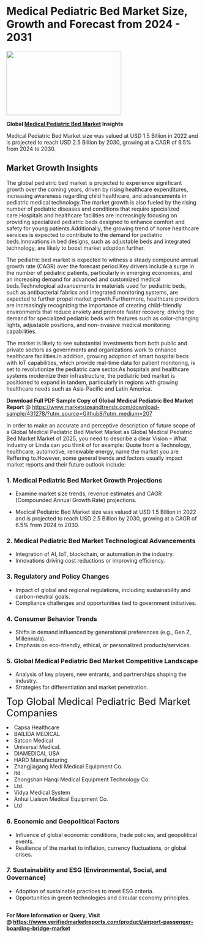 <H1>Medical Pediatric Bed Market Size, Growth and Forecast from 2024 - 2031</H1><img class="aligncenter size-medium wp-image-584254" src="https://thirdeyenews.in/wp-content/uploads/2024/09/Global-Market-Research-300x168.jpeg" alt="" width="300" height="168" /><p><strong>Global&nbsp;<a href="https://www.marketsizeandtrends.com/download-sample/431278/?utm_source=Github8j?utm_medium=207">Medical Pediatric Bed Market</a> Insights</strong></p><p>Medical Pediatric Bed Market size was valued at USD 1.5 Billion in 2022 and is projected to reach USD 2.5 Billion by 2030, growing at a CAGR of 6.5% from 2024 to 2030.</p><p><h2>Market Growth Insights</h2> <p>The global pediatric bed market is projected to experience significant growth over the coming years, driven by rising healthcare expenditures, increasing awareness regarding child healthcare, and advancements in pediatric medical technology.The market growth is also fueled by the rising number of pediatric diseases and conditions that require specialized care.Hospitals and healthcare facilities are increasingly focusing on providing specialized pediatric beds designed to enhance comfort and safety for young patients.Additionally, the growing trend of home healthcare services is expected to contribute to the demand for pediatric beds.Innovations in bed designs, such as adjustable beds and integrated technology, are likely to boost market adoption further.</p> <p>The pediatric bed market is expected to witness a steady compound annual growth rate (CAGR) over the forecast period.Key drivers include a surge in the number of pediatric patients, particularly in emerging economies, and an increasing demand for advanced and customized medical beds.Technological advancements in materials used for pediatric beds, such as antibacterial fabrics and integrated monitoring systems, are expected to further propel market growth.Furthermore, healthcare providers are increasingly recognizing the importance of creating child-friendly environments that reduce anxiety and promote faster recovery, driving the demand for specialized pediatric beds with features such as color-changing lights, adjustable positions, and non-invasive medical monitoring capabilities.</p> <p>The market is likely to see substantial investments from both public and private sectors as governments and organizations work to enhance healthcare facilities.In addition, growing adoption of smart hospital beds with IoT capabilities, which provide real-time data for patient monitoring, is set to revolutionize the pediatric care sector.As hospitals and healthcare systems modernize their infrastructure, the pediatric bed market is positioned to expand in tandem, particularly in regions with growing healthcare needs such as Asia-Pacific and Latin America.</p> <p><span class=""><strong>Download Full PDF Sample Copy of Global Medical Pediatric Bed Market Report</strong> @ <a href="https://www.marketsizeandtrends.com/download-sample/431278/?utm_source=Github8j?utm_medium=207" target="_blank">https://www.marketsizeandtrends.com/download-sample/431278/?utm_source=Github8j?utm_medium=207</a></span></p><p>In order to make an accurate and perceptive description of future scope of a Global&nbsp;Medical Pediatric Bed Market Market as Global&nbsp;Medical Pediatric Bed Market Market of 2025, you need to describe a clear Vision &ndash; What Industry or Linda can you think of for example: Quote from a Technology, healthcare, automotive, renewable energy, name the market you are Reffering to.However, some general trends and factors usually impact market reports and their future outlook include:</p><h3>1.&nbsp;<strong>Medical Pediatric Bed Market Growth Projections</strong></h3><ul><li>Examine market size trends, revenue estimates and CAGR (Compounded Annual Growth Rate) projections.</li><li><p>Medical Pediatric Bed Market size was valued at USD 1.5 Billion in 2022 and is projected to reach USD 2.5 Billion by 2030, growing at a CAGR of 6.5% from 2024 to 2030.</p></li></ul><h3>2.&nbsp;<strong>Medical Pediatric Bed Market Technological Advancements</strong></h3><ul><li>Integration of AI, IoT, blockchain, or automation in the industry.</li><li>Innovations driving cost reductions or improving efficiency.</li></ul><h3>3.&nbsp;<strong>Regulatory and Policy Changes</strong></h3><ul><li>Impact of global and regional regulations, including sustainability and carbon-neutral goals.</li><li>Compliance challenges and opportunities tied to government initiatives.</li></ul><h3>4.&nbsp;<strong>Consumer Behavior Trends</strong></h3><ul><li>Shifts in demand influenced by generational preferences (e.g., Gen Z, Millennials).</li><li>Emphasis on eco-friendly, ethical, or personalized products/services.</li></ul><h3>5.&nbsp;<strong>Global Medical Pediatric Bed Market Competitive Landscape</strong></h3><ul><li>Analysis of key players, new entrants, and partnerships shaping the industry.</li><li>Strategies for differentiation and market penetration.</li></ul><p data-pm-slice="1 1 []"><span style="color: inherit; font-family: inherit; font-size: 25px;">Top Global Medical Pediatric Bed Market Companies</span></p><div class="" data-test-id=""><p><li>Capsa Healthcare</li><li> BAILIDA MEDICAL</li><li> Satcon Medical</li><li> Universal Medical.</li><li> DIAMEDICAL USA</li><li> HARD Manufacturing</li><li> Zhangjiagang Medi Medical Equipment Co.</li><li>ltd</li><li> Zhongshan Hanqi Medical Equipment Technology Co.</li><li> Ltd.</li><li> Vidya Medical System</li><li> Anhui Liaison Medical Equipment Co.</li><li> Ltd</li></p></div><h3>6.&nbsp;<strong>Economic and Geopolitical Factors</strong></h3><ul><li>Influence of global economic conditions, trade policies, and geopolitical events.</li><li>Resilience of the market to inflation, currency fluctuations, or global crises.</li></ul><h3>7.&nbsp;<strong>Sustainability and ESG (Environmental, Social, and Governance)</strong></h3><ul><li>Adoption of sustainable practices to meet ESG criteria.</li><li>Opportunities in green technologies and circular economy principles.</li></ul><h2><strong style="font-size: 14px;">For More Information or Query, Visit @&nbsp;</strong><a style="background-color: #ffffff; font-size: 14px;" href="https://www.marketsizeandtrends.com/report/medical-pediatric-bed-market/" target="_blank">https://www.verifiedmarketreports.com/product/airport-passenger-boarding-bridge-market</a></h2>